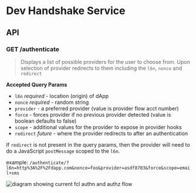 # Dev Handshake Service

## API

### GET /authenticate

> Displays a list of possible providers for the user to choose from. Upon selection of provider redirects to them including the `l6n`, `nonce` and `redirect`

**Accepted Query Params**

- `l6n` _required_ - location (origin) of dApp
- `nonce` _required_ - random string
- `provider` - a preferred provider (value is provider flow acct number)
- `force` - forces provider if no previous provider detected (value is boolean defaults to false)
- `scope` - additional values for the provider to expose in provider hooks
- `redirect` _future_ - where the provider redirects to after an authentication

If `redirect` is not present in the query params, then the provider will need to do a JavaScript `postMessage` scoped to the `l6n`.

example:
`/authenticate/?l6n=http%3A%2F%2Fdapp.com&nonce=foo&provider=asdf8703&force&scope=email+sms`

![diagram showing current fcl authn and authz flow](../dev-wallet/assets/fcl-ars-auth-v3.1.png)
